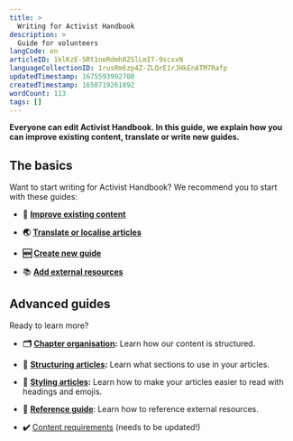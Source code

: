 ```yaml
---
title: >
  Writing for Activist Handbook
description: >
  Guide for volunteers
langCode: en
articleID: 1klKzE-SRt1neRdmh8ZSlLmI7-9scxxN
languageCollectionID: 1rusRm6zp4Z-ZLQrE1rJHkEnATM7Rafp
updatedTimestamp: 1675593992708
createdTimestamp: 1650719261892
wordCount: 113
tags: []
---
```


**Everyone can edit Activist Handbook. In this guide, we explain how you can improve existing content, translate or write new guides.**

## **The basics**

Want to start writing for Activist Handbook? We recommend you to start with these guides:

-   **📝** [**Improve existing content**](/contribute/write/improve)
    
-   **🌏** [**Translate or localise articles**](/contribute/write/translate)
    
-   **🆕** [**Create new guide**](/contribute/write/new)
    
-   📚 [**Add external resources**](/contribute/write/external-resources)
    

## Advanced guides

Ready to learn more?

-   **🗂** [**Chapter organisation**](/support/writers/organisation)**:** Learn how our content is structured.
    
-   **🔢** [**Structuring articles**](/support/writers/structure)**:** Learn what sections to use in your articles.
    
-   **🎨** [**Styling articles**](/support/writers/style)**:** Learn how to make your articles easier to read with headings and emojis.
    
-   **📄** [**Reference guide**](/support/writers/reference): Learn how to reference external resources.
    
-   **✔️** [Content requirements](/support/writers/requirements) (needs to be updated!)
